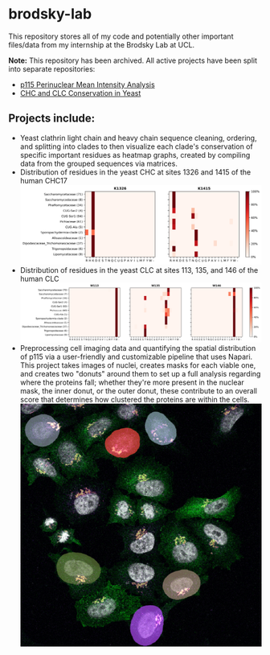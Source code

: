 # brodsky-lab
This repository stores all of my code and potentially other important files/data from my internship at the Brodsky Lab at UCL.

**Note:** This repository has been archived. All active projects have been split into separate repositories:
- [p115 Perinuclear Mean Intensity Analysis](https://github.com/GeorgeCrawford15/p115-perinuclear-mean-intensity)
- [CHC and CLC Conservation in Yeast](https://github.com/GeorgeCrawford15/yeast-clathrin-conservation)

## Projects include:
- Yeast clathrin light chain and heavy chain sequence cleaning, ordering, and splitting into clades to then visualize each clade's conservation of specific important residues as heatmap graphs, created by compiling data from the grouped sequences via matrices.
- Distribution of residues in the yeast CHC at sites 1326 and 1415 of the human CHC17
![Plot of data](figures/CHC_clade_conservation.png)
- Distribution of residues in the yeast CLC at sites 113, 135, and 146 of the human CLC
![Plot of data](figures/CLC_clade_conservation.png)
- Preprocessing cell imaging data and quantifying the spatial distribution of p115 via a user-friendly and customizable pipeline that uses Napari. This project takes images of nuclei, creates masks for each viable one, and creates two "donuts" around them to set up a full analysis regarding where the proteins fall; whether they're more present in the nuclear mask, the inner donut, or the outer donut, these contribute to an overall score that determines how clustered the proteins are within the cells. 
![Napari visualization of cells](figures/napari-img.png)
